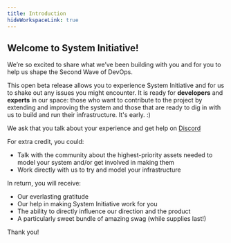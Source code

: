 ```yaml
---
title: Introduction
hideWorkspaceLink: true
---
```


## Welcome to System Initiative!

We’re so excited to share what we’ve been building with you and for you to help us shape the Second Wave of DevOps.

This open beta release allows you to experience System Initiative and for us to shake out any issues you might encounter. It is ready for **developers** and **experts** in our space: those who want to contribute to the project by extending and improving the system and those that are ready to dig in with us to build and run their infrastructure. It's early. :)

We ask that you talk about your experience and get help on [Discord](https://discord.com/invite/system-init)

For extra credit, you could:
* Talk with the community about the highest-priority assets needed to model your system and/or get involved in making them
* Work directly with us to try and model your infrastructure

In return, you will receive:

  * Our everlasting gratitude
  * Our help in making System Initiative work for you
  * The ability to directly influence our direction and the product
  * A particularly sweet bundle of amazing swag (while supplies last!)


Thank you!
